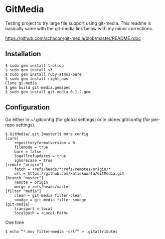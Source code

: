 GitMedia
========

Testing project to try large file support using git-media.
This readme is basically same with the git-media link below with my minor corrections.

https://github.com/schacon/git-media/blob/master/README.rdoc

Installation
------------
    $ sudo gem install trollop
    $ sudo gem install s3
    $ sudo gem install ruby-atmos-pure
    $ sudo gem install right_aws
    Clone gi-media
    $ gem build git-media.gemspec
    $ sudo gem install git-media-0.1.2.gem

Configuration
-------------
Go either in ~/.gitconfig (for global settings) or in clone/.git/config (for per-repo settings).

    $ GitMedia/.git [master]$ more config 
    [core]
        repositoryformatversion = 0
        filemode = true
        bare = false
        logallrefupdates = true
        ignorecase = true
    [remote "origin"]
        fetch = +refs/heads/*:refs/remotes/origin/*
        url = https://github.com/katiekuwata/GitMedia.git
    [branch "master"]
        remote = origin
        merge = refs/heads/master
    [filter "media"]
        clean = git-media filter-clean
        smudge = git-media filter-smudge
    [git-media]
        transport = local
        localpath = <Local Path>

One time

    $ echo “*.mov filter=media -crlf” > .gitattributes




